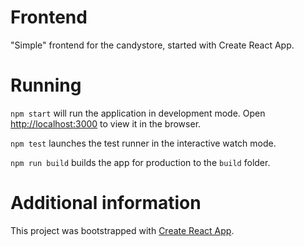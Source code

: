 # Frontend

"Simple" frontend for the candystore, started with Create React App.

# Running

`npm start` will run the application in development mode.
Open [http://localhost:3000](http://localhost:3000) to view it in the browser.

`npm test` launches the test runner in the interactive watch mode.

`npm run build` builds the app for production to the `build` folder.

# Additional information

This project was bootstrapped with [Create React App](https://github.com/facebookincubator/create-react-app).

